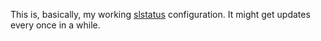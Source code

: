 This is, basically, my working [slstatus](https://tools.suckless.org/slstatus/) configuration. It might get updates every once in a while.
